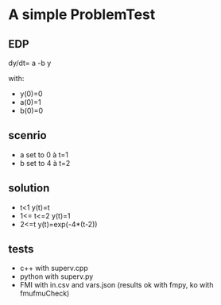 # A simple ProblemTest

## EDP
dy/dt= a -b y

with:

* y(0)=0
* a(0)=1
* b(0)=0


## scenrio
* a set to 0 à t=1  
* b set to 4 à t=2  

## solution
* t<1 y(t)=t
* 1<= t<=2 y(t)=1
* 2<=t y(t)=exp(-4*(t-2))


## tests
* c++ with superv.cpp
* python with superv.py
* FMI with in.csv and vars.json (results ok with fmpy, ko with fmufmuCheck)
